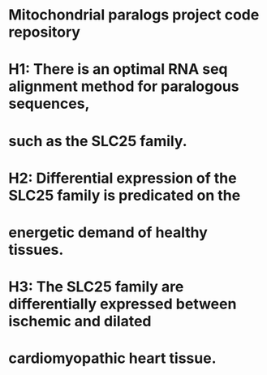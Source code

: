 # Mitochondrial paralogs project code repository

# H1: There is an optimal RNA seq alignment method for paralogous sequences,
# such as the SLC25 family.
# H2: Differential expression of the SLC25 family is predicated on the 
# energetic demand of healthy tissues.
# H3: The SLC25 family are differentially expressed between ischemic and dilated
# cardiomyopathic heart tissue.
